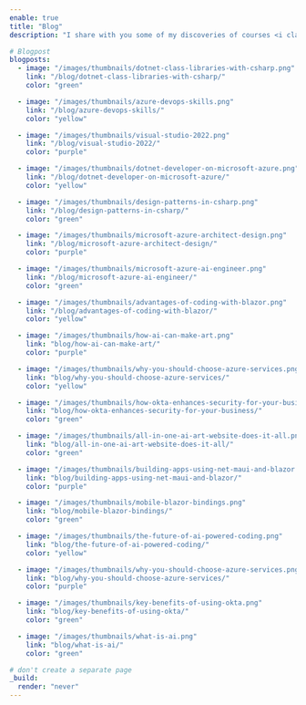 ```yaml
---
enable: true
title: "Blog"
description: "I share with you some of my discoveries of courses <i class='dash dash-green'></i> books <i class='dash dash-yellow'></i> trends <i class='dash dash-purple'></i> regarding web development. Whether you are a beginner or a professional, I hope you will find something useful and inspiring here."

# Blogpost
blogposts:
  - image: "/images/thumbnails/dotnet-class-libraries-with-csharp.png"
    link: "/blog/dotnet-class-libraries-with-csharp/"
    color: "green"

  - image: "/images/thumbnails/azure-devops-skills.png"
    link: "/blog/azure-devops-skills/"
    color: "yellow"

  - image: "/images/thumbnails/visual-studio-2022.png"
    link: "/blog/visual-studio-2022/"
    color: "purple"

  - image: "/images/thumbnails/dotnet-developer-on-microsoft-azure.png"
    link: "/blog/dotnet-developer-on-microsoft-azure/"
    color: "yellow"

  - image: "/images/thumbnails/design-patterns-in-csharp.png"
    link: "/blog/design-patterns-in-csharp/"
    color: "green"

  - image: "/images/thumbnails/microsoft-azure-architect-design.png"
    link: "/blog/microsoft-azure-architect-design/"
    color: "purple"

  - image: "/images/thumbnails/microsoft-azure-ai-engineer.png"
    link: "/blog/microsoft-azure-ai-engineer/"
    color: "green"

  - image: "/images/thumbnails/advantages-of-coding-with-blazor.png"
    link: "/blog/advantages-of-coding-with-blazor/"
    color: "yellow"

  - image: "/images/thumbnails/how-ai-can-make-art.png"
    link: "blog/how-ai-can-make-art/"
    color: "purple"

  - image: "/images/thumbnails/why-you-should-choose-azure-services.png"
    link: "blog/why-you-should-choose-azure-services/"
    color: "yellow"

  - image: "/images/thumbnails/how-okta-enhances-security-for-your-business.png"
    link: "blog/how-okta-enhances-security-for-your-business/"
    color: "green"

  - image: "/images/thumbnails/all-in-one-ai-art-website-does-it-all.png"
    link: "blog/all-in-one-ai-art-website-does-it-all/"
    color: "green"

  - image: "/images/thumbnails/building-apps-using-net-maui-and-blazor.png"
    link: "blog/building-apps-using-net-maui-and-blazor/"
    color: "purple"

  - image: "/images/thumbnails/mobile-blazor-bindings.png"
    link: "blog/mobile-blazor-bindings/"
    color: "green"

  - image: "/images/thumbnails/the-future-of-ai-powered-coding.png"
    link: "blog/the-future-of-ai-powered-coding/"
    color: "yellow"

  - image: "/images/thumbnails/why-you-should-choose-azure-services.png"
    link: "blog/why-you-should-choose-azure-services/"
    color: "purple"

  - image: "/images/thumbnails/key-benefits-of-using-okta.png"
    link: "blog/key-benefits-of-using-okta/"
    color: "green"

  - image: "/images/thumbnails/what-is-ai.png"
    link: "blog/what-is-ai/"
    color: "green"

# don't create a separate page
_build:
  render: "never"
---
```

